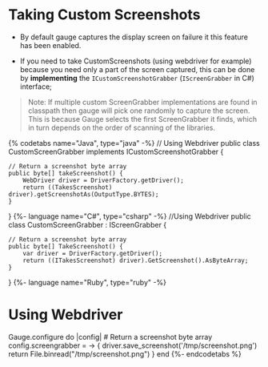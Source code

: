 # Taking Custom Screenshots

* By default gauge captures the display screen on failure it this feature has been enabled.

* If you need to take CustomScreenshots (using webdriver for example) because you need only a part of the screen captured, this can be done by **implementing** the `ICustomScreenshotGrabber` (`IScreenGrabber` in C#) interface;

> Note: If multiple custom ScreenGrabber implementations are found in classpath then gauge will pick one randomly to capture the screen. 
This is because Gauge selects the first ScreenGrabber it finds, which in turn depends on the order of scanning of the libraries.


{% codetabs name="Java", type="java" -%}
// Using Webdriver
public class CustomScreenGrabber implements ICustomScreenshotGrabber {

    // Return a screenshot byte array
    public byte[] takeScreenshot() {
        WebDriver driver = DriverFactory.getDriver();
        return ((TakesScreenshot) driver).getScreenshotAs(OutputType.BYTES);
    }
}
{%- language name="C#", type="csharp" -%}
//Using Webdriver
public class CustomScreenGrabber : IScreenGrabber {

    // Return a screenshot byte array
    public byte[] TakeScreenshot() {
        var driver = DriverFactory.getDriver();
        return ((ITakesScreenshot) driver).GetScreenshot().AsByteArray;
    }
}
{%- language name="Ruby", type="ruby" -%}
# Using Webdriver
Gauge.configure do |config|
    # Return a screenshot byte array
    config.screengrabber =  -> {
        driver.save_screenshot('/tmp/screenshot.png')
        return File.binread("/tmp/screenshot.png")
    }
end
{%- endcodetabs %}